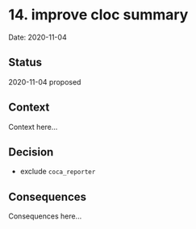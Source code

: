 # 14. improve cloc summary

Date: 2020-11-04

## Status

2020-11-04 proposed

## Context

Context here...

## Decision

 - exclude `coca_reporter`

## Consequences

Consequences here...

